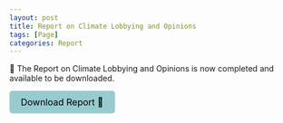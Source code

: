 ```yaml
---
layout: post
title: Report on Climate Lobbying and Opinions
tags: [Page]
categories: Report
---
```


📃 The Report on Climate Lobbying and Opinions is now completed and available to be downloaded.

<a href="/assets/documents/Report1.pdf" download style="display: inline-block; padding: 10px 20px; background-color: #98cbcf; color: black; text-decoration: none; border-radius: 5px; font-size: 16px; text-align: center;">Download Report 📃</a>


